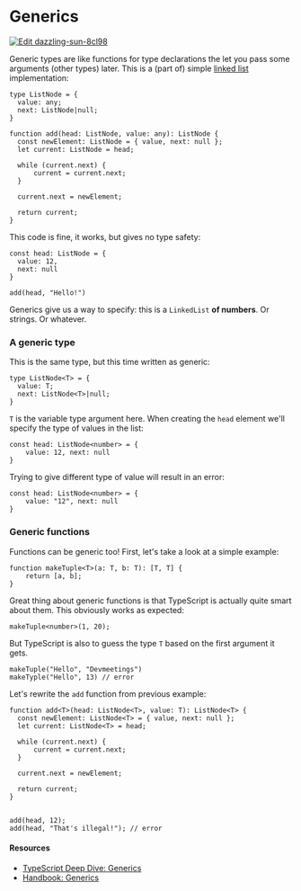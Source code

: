 # Generics

[![Edit dazzling-sun-8cl98](https://codesandbox.io/static/img/play-codesandbox.svg)](https://codesandbox.io/s/dazzling-sun-8cl98?fontsize=14)

Generic types are like functions for type declarations the let you pass some arguments \(other types\) later. This is a \(part of\) simple [linked list](https://en.wikipedia.org/wiki/Linked_list) implementation:

```text
type ListNode = {
  value: any;
  next: ListNode|null;
}

function add(head: ListNode, value: any): ListNode {
  const newElement: ListNode = { value, next: null };
  let current: ListNode = head;

  while (current.next) {
      current = current.next;
  }

  current.next = newElement;

  return current;
}
```

This code is fine, it works, but gives no type safety:

```text
const head: ListNode = {
  value: 12,
  next: null
}

add(head, "Hello!")
```

Generics give us a way to specify: this is a `LinkedList` **of numbers**. Or strings. Or whatever.

### A generic type <a id="a-generic-type"></a>

This is the same type, but this time written as generic:

```text
type ListNode<T> = {
  value: T;
  next: ListNode<T>|null;
}
```

`T` is the variable type argument here. When creating the `head` element we'll specify the type of values in the list:

```text
const head: ListNode<number> = {
    value: 12, next: null
}
```

Trying to give different type of value will result in an error:

```text
const head: ListNode<number> = {
    value: "12", next: null
}
```

### Generic functions <a id="generic-functions"></a>

Functions can be generic too! First, let's take a look at a simple example:

```text
function makeTuple<T>(a: T, b: T): [T, T] {
    return [a, b];
}
```

Great thing about generic functions is that TypeScript is actually quite smart about them. This obviously works as expected:

```text
makeTuple<number>(1, 20);
```

But TypeScript is also to guess the type `T` based on the first argument it gets.

```text
makeTuple("Hello", "Devmeetings")
makeTyple("Hello", 13) // error
```

Let's rewrite the `add` function from previous example:

```text
function add<T>(head: ListNode<T>, value: T): ListNode<T> {
  const newElement: ListNode<T> = { value, next: null };
  let current: ListNode<T> = head;

  while (current.next) {
      current = current.next;
  }

  current.next = newElement;

  return current;
}


add(head, 12);
add(head, "That's illegal!"); // error
```

#### Resources <a id="resources"></a>

* [TypeScript Deep Dive: Generics](https://basarat.gitbooks.io/typescript/docs/types/generics.html)
* [Handbook: Generics](https://www.typescriptlang.org/docs/handbook/generics.html)


